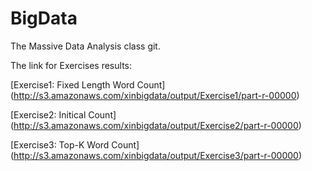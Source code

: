 BigData
=======
The Massive Data Analysis class git.

The link for Exercises results:

  [Exercise1: Fixed Length Word Count]
(http://s3.amazonaws.com/xinbigdata/output/Exercise1/part-r-00000)

  [Exercise2: Initical Count] 
(http://s3.amazonaws.com/xinbigdata/output/Exercise2/part-r-00000)

  [Exercise3: Top-K Word Count]
(http://s3.amazonaws.com/xinbigdata/output/Exercise3/part-r-00000)
